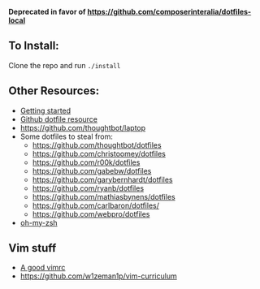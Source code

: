**Deprecated in favor of https://github.com/composerinteralia/dotfiles-local**

## To Install:
  Clone the repo and run `./install`
## Other Resources:
* [Getting started](https://medium.com/@webprolific/getting-started-with-dotfiles-43c3602fd789#.ar9gb1b4z)
* [Github dotfile resource](https://dotfiles.github.io/)
* https://github.com/thoughtbot/laptop
* Some dotfiles to steal from: 
  - https://github.com/thoughtbot/dotfiles
  - https://github.com/christoomey/dotfiles
  - https://github.com/r00k/dotfiles
  - https://github.com/gabebw/dotfiles
  - https://github.com/garybernhardt/dotfiles
  - https://github.com/ryanb/dotfiles
  - https://github.com/mathiasbynens/dotfiles
  - https://github.com/carlbaron/dotfiles/
  - https://github.com/webpro/dotfiles
* [oh-my-zsh](https://github.com/robbyrussell/oh-my-zsh)
## Vim stuff
* [A good vimrc](https://dougblack.io/words/a-good-vimrc.html)
* https://github.com/w1zeman1p/vim-curriculum
